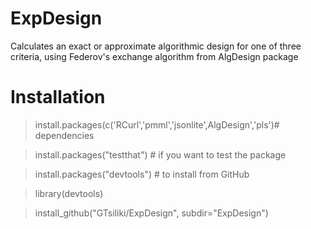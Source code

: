 # ExpDesign
Calculates an exact or approximate algorithmic design for one of three criteria, using Federov's exchange algorithm from AlgDesign package
# Installation
> install.packages(c('RCurl','pmml','jsonlite',AlgDesign','pls')# dependencies

> install.packages("testthat") # if you want to test the package

> install.packages("devtools") # to install from GitHub

> library(devtools)

> install_github("GTsiliki/ExpDesign", subdir="ExpDesign")

